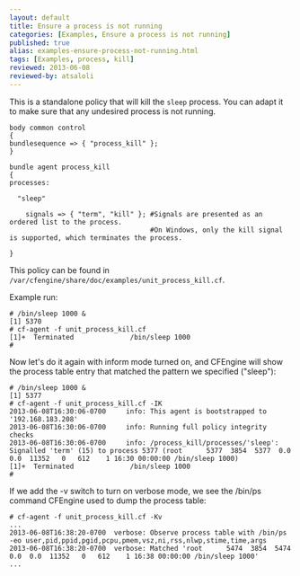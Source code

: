 ```yaml
---
layout: default
title: Ensure a process is not running
categories: [Examples, Ensure a process is not running]
published: true
alias: examples-ensure-process-not-running.html
tags: [Examples, process, kill]
reviewed: 2013-06-08
reviewed-by: atsaloli
---
```


This is a standalone policy that will kill the `sleep` process. You can adapt
it to make sure that any undesired process is not running.

```cf3
body common control
{
bundlesequence => { "process_kill" };
}

bundle agent process_kill
{
processes:

  "sleep"

    signals => { "term", "kill" }; #Signals are presented as an ordered list to the process.
                                   #On Windows, only the kill signal is supported, which terminates the process.

}
```

This policy can be found in `/var/cfengine/share/doc/examples/unit_process_kill.cf`.

Example run:

```
# /bin/sleep 1000 &
[1] 5370
# cf-agent -f unit_process_kill.cf
[1]+  Terminated              /bin/sleep 1000
#
```

Now let's do it again with inform mode turned on, and CFEngine will show the process table entry that matched the pattern we specified ("sleep"):

```
# /bin/sleep 1000 &
[1] 5377
# cf-agent -f unit_process_kill.cf -IK
2013-06-08T16:30:06-0700     info: This agent is bootstrapped to '192.168.183.208'
2013-06-08T16:30:06-0700     info: Running full policy integrity checks
2013-06-08T16:30:06-0700     info: /process_kill/processes/'sleep': Signalled 'term' (15) to process 5377 (root      5377  3854  5377  0.0  0.0  11352   0   612    1 16:30 00:00:00 /bin/sleep 1000)
[1]+  Terminated              /bin/sleep 1000
# 
```

If we add the -v switch to turn on verbose mode, we see the /bin/ps command CFEngine used to dump the process table:

```
# cf-agent -f unit_process_kill.cf -Kv
...
2013-06-08T16:38:20-0700  verbose: Observe process table with /bin/ps -eo user,pid,ppid,pgid,pcpu,pmem,vsz,ni,rss,nlwp,stime,time,args
2013-06-08T16:38:20-0700  verbose: Matched 'root      5474  3854  5474  0.0  0.0  11352   0   612    1 16:38 00:00:00 /bin/sleep 1000'
...
```
